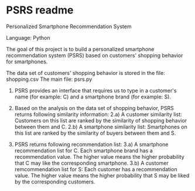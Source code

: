 # PSRS readme

Personalized Smartphone Recommendation System

Language: Python

The goal of this project is to build a personalized smartphone recommendation system (PSRS) based on customers' shopping behavior for smartphones.

The data set of customers' shopping behavior is stored in the file: shopping.csv
The main file: psrs.py

1. PSRS provides an interface that requires us to type in a customer's name (for example: C) and a smartphone brand (for example: S).

2. Based on the analysis on the data set of shopping behavior, PSRS returns following similarity information:
    2.a) A customer similarity list: Customers on this list are ranked by the similarity of shopping behavior between them and C.
    2.b) A smartphone similarity list: Smartphones on this list are ranked by the similarity of buyers between them and S.

3. PSRS returns following recommendation list:
    3.a) A smartphone recommendation list for C. Each smartphone brand has a recommendation value. The higher value means the higher 
    probability that C may like the corresponding smartphone.
    3.b) A customer remcommendation list for S: Each customer has a recommendation value. The higher value means the higher probability
    that S may be liked by the corresponding customers.
